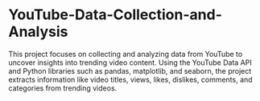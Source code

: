 # YouTube-Data-Collection-and-Analysis
This project focuses on collecting and analyzing data from YouTube to uncover insights into trending video content. Using the YouTube Data API and Python libraries such as pandas, matplotlib, and seaborn, the project extracts information like video titles, views, likes, dislikes, comments, and categories from trending videos.
